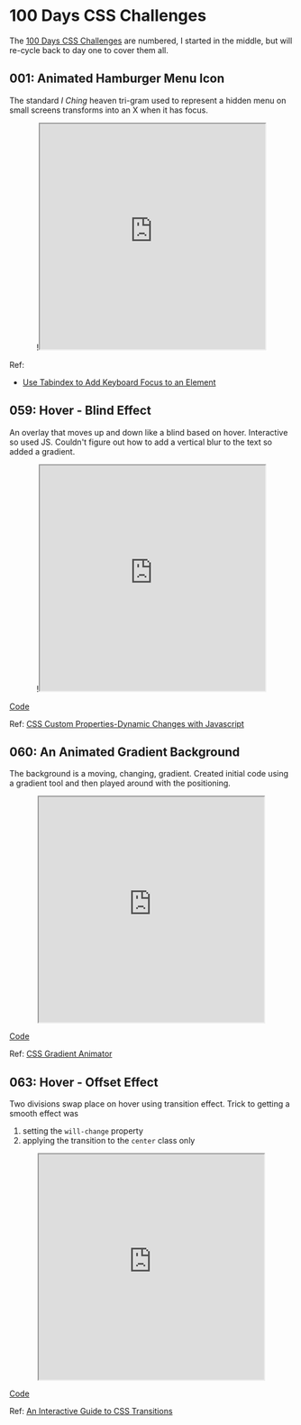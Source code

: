# 100 Days CSS Challenges

The [100 Days CSS Challenges](https://100dayscss.com/) are numbered, I started
in the middle, but will re-cycle back to day one to cover them all.

## 001: Animated Hamburger Menu Icon

The standard _I Ching_ heaven tri-gram used to represent a hidden menu on small
screens transforms into an X when it has focus.

<p align="center">
	!<iframe
	  src="https://janegca.github.io/css-challenges/001-hamburger-icon/index.html"
	  style="width:400px; height:400px;"
    scrolling="no"
	></iframe>
</p>

Ref:

- [Use Tabindex to Add Keyboard Focus to an Element](https://www.youtube.com/watch?v=7XbsQlwyHYw)

## 059: Hover - Blind Effect

An overlay that moves up and down like a blind based on hover. Interactive so
used JS. Couldn't figure out how to add a vertical blur to the text so added a
gradient.

<p align="center">
	!<iframe
	  src="https://janegca.github.io/css-challenges/059-hover-blind/index.html"
	  style="width:400px; height:400px;"
    scrolling="no"
	></iframe>
</p>

[Code](https://github.com/janegca/css-challenges/tree/main/059-hover-blind)

Ref:
[CSS Custom Properties-Dynamic Changes with Javascript](https://vanseodesign.com/css/custom-properties-and-javascript/)

## 060: An Animated Gradient Background

The background is a moving, changing, gradient. Created initial code using a
gradient tool and then played around with the positioning.

<p align="center">
	<iframe
	  src="https://janegca.github.io/css-challenges/060-animated-grad-bg/index.html"
	  style="width:400px; height:400px;"
    scrolling="no"
	></iframe>
</p>

[Code](https://github.com/janegca/css-challenges/tree/main/060-animated-grad-bg)

Ref: [CSS Gradient Animator](https://www.gradient-animator.com/)

## 063: Hover - Offset Effect

Two divisions swap place on hover using transition effect. Trick to getting a
smooth effect was

1. setting the `will-change` property
1. applying the transition to the `center` class only

<p align="center">
	<iframe
	  src="https://janegca.github.io/css-challenges/063-hover-offset"
	  style="width:400px; height:400px;"
    scrolling="no"
	></iframe>
</p>

[Code](https://github.com/janegca/css-challenges/tree/main/063-hover-offset)

Ref:
[An Interactive Guide to CSS Transitions](https://www.joshwcomeau.com/animation/css-transitions/)
